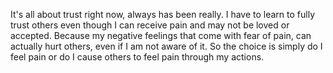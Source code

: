 
It's all about trust right now, always has been really. I have to learn to fully trust others even though I can receive pain and may not be loved or accepted. Because my negative feelings that come with fear of pain, can actually hurt others, even if I am not aware of it. So the choice is simply do I feel pain or do I cause others to feel pain through my actions.
